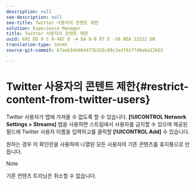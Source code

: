 ```yaml
---
description: null
seo-description: null
seo-title: Twitter 사용자의 콘텐트 제한
solution: Experience Manager
title: Twitter 사용자의 콘텐트 제한
uuid: 692 DD 9 C 0-487 D -4 EA 8-B 87 E -58 BEA 22522 DB
translation-type: tm+mt
source-git-commit: 67aeb3de964473b326c88c3a3f81ff48a6a12652

---
```



# Twitter 사용자의 콘텐트 제한{#restrict-content-from-twitter-users}

Twitter 사용자가 앱에 가져올 수 없도록 할 수 있습니다. **[!UICONTROL Network Settings > Streams]** 탭을 사용하면 스트림에서 사용자를 금지할 수 있으며 제공된 필드에 Twitter 사용자 이름을 입력하고를 클릭할 **[!UICONTROL Add]** 수 있습니다.

원하는 경우 이 확인란을 사용하여 나열된 모든 사용자의 기존 콘텐츠를 휴지통으로 만듭니다.

>[!NOTE]
>
>기존 컨텐츠 트리닝은 취소할 수 없습니다.

